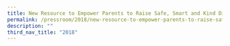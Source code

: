 ```yaml
---
title: New Resource to Empower Parents to Raise Safe, Smart and Kind Digital Citizens
permalink: /pressroom/2018/new-resource-to-empower-parents-to-raise-safe-smart-and-kind-digital-citizens/
description: ""
third_nav_title: "2018"
---
```

